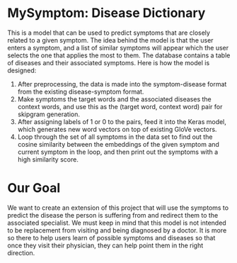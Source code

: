 # MySymptom: Disease Dictionary
This is a model that can be used to predict symptoms that are closely related to a given symptom. The idea behind the model is that the user enters a symptom, and a list of similar symptoms will appear which the user selects the one that applies the most to them. The database contains a table of diseases and their associated symptoms. Here is how the model is designed:
1. After preprocessing, the data is made into the symptom-disease format from the existing disease-symptom format.
2. Make symptoms the target words and the associated diseases the context words, and use this as the (target word, context word) pair for skipgram generation.
3. After assigning labels of 1 or 0 to the pairs, feed it into the Keras model, which generates new word vectors on top of existing GloVe vectors.
4. Loop through the set of all symptoms in the data set to find out the cosine similarity between the embeddings of the given symptom and current symptom in the loop, and then print out the symptoms with a high similarity score.

# Our Goal
We want to create an extension of this project that will use the symptoms to predict the disease the person is suffering from and redirect them to the associated specialist. We must keep in mind that this model is not intended to be replacement from visiting and being diagnosed by a doctor. It is more so there to help users learn of possible symptoms and diseases so that once they visit their physician, they can help point them in the right direction.
